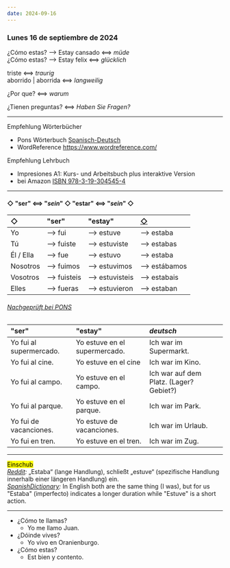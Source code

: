 ```yaml
---
date: 2024-09-16
---
```


### Lunes 16 de septiembre de 2024

¿Cómo estas? ⟶ Estay cansado ⟺ *müde*  
¿Cómo estas? ⟶ Estay felix ⟺ *glücklich*

triste ⟺ *traurig*  
aborrido | aborrida ⟺ *langweilig*

¿Por que? ⟺ *warum*

¿Tienen preguntas? ⟺ *Haben Sie Fragen?*

---
Empfehlung Wörterbücher
- Pons Wörterbuch [Spanisch-Deutsch](https://de.pons.com/%C3%BCbersetzung/spanisch-deutsch)
- WordReference <https://www.wordreference.com/>

Empfehlung Lehrbuch
- Impresiones A1: Kurs- und Arbeitsbuch plus interaktive Version 
- bei Amazon [ISBN 978-3-19-304545-4](https://www.amazon.de/Impresiones-A1-Arbeitsbuch-interaktive-Version/dp/3193045454)

---

#### ◇ "ser" ⟺ "*sein*" ◇ "estar" ⟺ "*sein*" ◇

◇ | "ser" | "estay" | [◇](https://de.pons.com/verbtabellen/spanisch/estar)
:-|:------|:--------|:---
Yo |⟶ fui |⟶ estuve |⟶ estaba
Tú |⟶ fuiste |⟶ estuviste |⟶ estabas
Él / Ella |⟶ fue |⟶ estuvo |⟶ estaba
Nosotros |⟶ fuimos |⟶ estuvimos |⟶ estábamos
Vosotros |⟶ fuisteis |⟶ estuvisteis |⟶ estabais
Elles |⟶ fueras |⟶ estuvieron |⟶ estaban

###### [Nachgeprüft bei PONS](https://de.pons.com/%C3%BCbersetzung-2/spanisch-deutsch/estuviste)

"ser" | "estay" | *deutsch*
:-----|:--------|:---
Yo fui al supermercado. | Yo estuve en el supermercado. | Ich war im Supermarkt.
Yo fui al cine. | Yo estuve en el cine | Ich war im Kino.
Yo fui al campo. | Yo estuve en el campo. | Ich war auf dem Platz. (Lager? Gebiet?)
Yo fui al parque. | Yo estuve en el parque. | Ich war im Park.
Yo fui de vacanciones. | Yo estuve de vacanciones. | Ich war im Urlaub.
Yo fui en tren. | Yo estuve en el tren. | Ich war im Zug.

---

<mark>Einschub</mark>  
*[Reddit](https://www.reddit.com/r/Spanish/comments/fshzxo/estuve_vs_estaba_whats_the_difference/?tl=de):*
„Estaba“ (lange Handlung), schließt „estuve“ (spezifische Handlung innerhalb einer längeren Handlung) ein.  
*[SpanishDictionary](https://https://www.spanishdict.com/answers/231504/what-is-the-difference-between-estaba-and-estuve):*
In English both are the same thing (I was), but for us "Estaba" (imperfecto) indicates a longer duration while "Estuve" is a short action.

---

- ¿Cómo te llamas?
	- Yo me llamo Juan.
- ¿Dóinde vives?
	- Yo vivo en Oranienburgo.
- ¿Cómo estas?
	- Est bien y contento.
	


